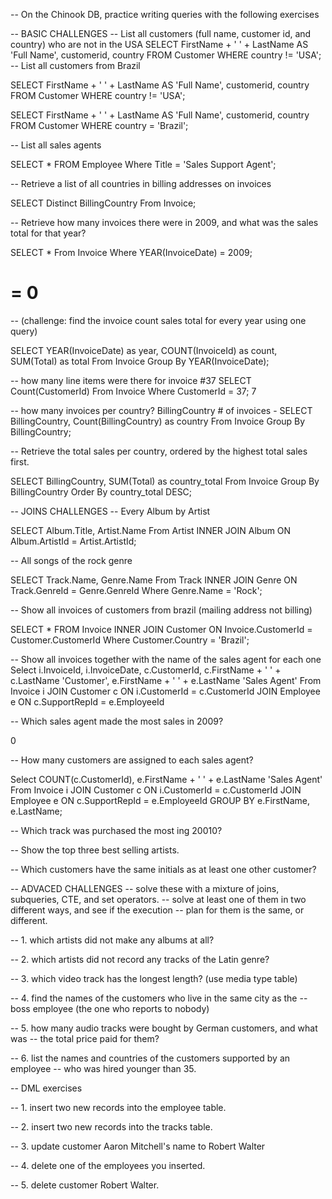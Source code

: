 -- On the Chinook DB, practice writing queries with the following exercises

-- BASIC CHALLENGES -- List all customers (full name, customer id, and country) who are not in the USA SELECT FirstName + ' ' + LastName AS 'Full Name', customerid, country FROM Customer WHERE country != 'USA'; -- List all customers from Brazil

SELECT FirstName + ' ' + LastName AS 'Full Name', customerid, country FROM Customer WHERE country != 'USA';

SELECT FirstName + ' ' + LastName AS 'Full Name', customerid, country FROM Customer WHERE country = 'Brazil';



-- List all sales agents

SELECT * FROM Employee Where Title = 'Sales Support Agent';

-- Retrieve a list of all countries in billing addresses on invoices

SELECT Distinct BillingCountry From Invoice;

-- Retrieve how many invoices there were in 2009, and what was the sales total for that year?

SELECT * From Invoice Where YEAR(InvoiceDate) = 2009;
# = 0

-- (challenge: find the invoice count sales total for every year using one query)

SELECT YEAR(InvoiceDate) as year, COUNT(InvoiceId) as count, SUM(Total) as total From Invoice Group By YEAR(InvoiceDate);

-- how many line items were there for invoice #37
SELECT Count(CustomerId) From Invoice Where CustomerId = 37;
7

-- how many invoices per country? BillingCountry # of invoices -
SELECT BillingCountry, Count(BillingCountry) as country From Invoice Group By BillingCountry;

-- Retrieve the total sales per country, ordered by the highest total sales first.

SELECT BillingCountry, SUM(Total) as country_total
 From 
    Invoice 
 Group By 
    BillingCountry 
Order By 
    country_total DESC;

-- JOINS CHALLENGES -- Every Album by Artist

SELECT Album.Title, Artist.Name
From Artist
INNER JOIN Album
ON Album.ArtistId = Artist.ArtistId;

-- All songs of the rock genre

SELECT Track.Name, Genre.Name
From Track
INNER JOIN Genre
ON Track.GenreId = Genre.GenreId
Where Genre.Name = 'Rock';

-- Show all invoices of customers from brazil (mailing address not billing)

SELECT * FROM Invoice
INNER JOIN Customer
ON Invoice.CustomerId = Customer.CustomerId
Where Customer.Country = 'Brazil';

-- Show all invoices together with the name of the sales agent for each one Select i.InvoiceId, i.InvoiceDate, c.CustomerId, c.FirstName + ' ' + c.LastName 'Customer', e.FirstName + ' ' + e.LastName 'Sales Agent' From Invoice i JOIN Customer c ON i.CustomerId = c.CustomerId JOIN Employee e ON c.SupportRepId = e.EmployeeId

-- Which sales agent made the most sales in 2009?

0

-- How many customers are assigned to each sales agent?

Select COUNT(c.CustomerId), e.FirstName + ' ' + e.LastName 'Sales Agent' From Invoice i JOIN Customer c ON i.CustomerId = c.CustomerId JOIN Employee e ON c.SupportRepId = e.EmployeeId
GROUP BY e.FirstName, e.LastName;

-- Which track was purchased the most ing 20010?

-- Show the top three best selling artists.

-- Which customers have the same initials as at least one other customer?

-- ADVACED CHALLENGES -- solve these with a mixture of joins, subqueries, CTE, and set operators. -- solve at least one of them in two different ways, and see if the execution -- plan for them is the same, or different.

-- 1. which artists did not make any albums at all?

-- 2. which artists did not record any tracks of the Latin genre?

-- 3. which video track has the longest length? (use media type table)

-- 4. find the names of the customers who live in the same city as the -- boss employee (the one who reports to nobody)

-- 5. how many audio tracks were bought by German customers, and what was -- the total price paid for them?

-- 6. list the names and countries of the customers supported by an employee -- who was hired younger than 35.

-- DML exercises

-- 1. insert two new records into the employee table.

-- 2. insert two new records into the tracks table.

-- 3. update customer Aaron Mitchell's name to Robert Walter

-- 4. delete one of the employees you inserted.

-- 5. delete customer Robert Walter.